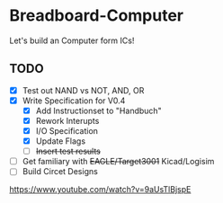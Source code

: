 # Breadboard-Computer
Let's build an Computer form ICs!

## TODO
- [X] Test out NAND vs NOT, AND, OR
- [X] Write Specification for V0.4
  - [X] Add Instructionset to "Handbuch"
  - [X] Rework Interupts
  - [X] I/O Specification
  - [X] Update Flags
  - [ ] ~~Insert test results~~
- [ ] Get familiary with ~~EAGLE/Target3001~~ Kicad/Logisim
- [ ] Build Circet Designs

https://www.youtube.com/watch?v=9aUsTlBjspE
